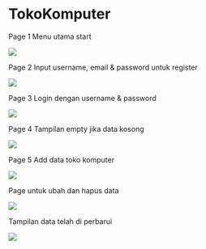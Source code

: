 # TokoKomputer


Page 1 Menu utama start

<img src="https://github.com/zahir333/TokoKomputerApp/blob/main/screenshoot/1.png">

Page 2 Input username, email & password untuk register

<img src="https://github.com/zahir333/TokoKomputerApp/blob/main/screenshoot/2.png">

Page 3 Login dengan username & password

<img src="https://github.com/zahir333/TokoKomputerApp/blob/main/screenshoot/3.png">

Page 4 Tampilan empty jika data kosong

<img src="https://github.com/zahir333/TokoKomputerApp/blob/main/screenshoot/4.png">

Page 5 Add data toko komputer

<img src="https://github.com/zahir333/TokoKomputerApp/blob/main/screenshoot/5.png">

Page untuk ubah dan hapus data

<img src="https://github.com/zahir333/TokoKomputerApp/blob/main/screenshoot/6.png">

Tampilan data telah di perbarui

<img src="https://github.com/zahir333/TokoKomputerApp/blob/main/screenshoot/7.png">
